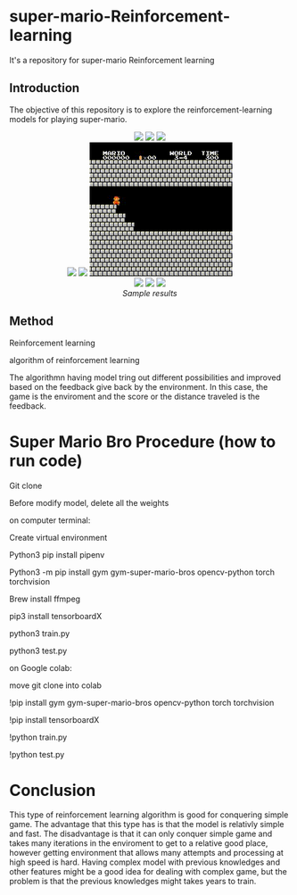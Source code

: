 # super-mario-Reinforcement-learning
It's a repository for super-mario Reinforcement learning

## Introduction
The objective of this repository is to explore the reinforcement-learning models for playing super-mario.

<p align="center">
  <img src="output1/video_1_1.gif">
  <img src="output1/video_1_2.gif">
  <img src="output1/video_1_4.gif"><br/>
  <img src="output1/video_2_3.gif">
  <img src="output1/video_3_1.gif">
  <img src="output1/video_3_4.gif"><br/>
  <img src="output1/video_4_1.gif">
  <img src="output1/video_6_1.gif">
  <img src="output1/video_7_1.gif"><br/>
  <i>Sample results</i>
</p>

## Method 

Reinforcement learning 

algorithm of reinforcement learning 

The algorithmn having model tring out different possibilities and improved based on the feedback give back by the environment. In this case, the game is the enviroment and the score or the distance traveled is the feedback. 

# Super Mario Bro Procedure (how to run code) 

 Git clone
 
 Before modify model, delete all the weights
 
 on computer terminal:
 
 Create virtual environment
 
 Python3 pip install pipenv
 
 Python3 -m pip install gym gym-super-mario-bros opencv-python torch torchvision
 
 Brew install ffmpeg
 
 pip3 install tensorboardX
 
 python3 train.py
 
 python3 test.py
 
 
 
 on Google colab:
 
 move git clone into colab
 
 !pip install gym gym-super-mario-bros opencv-python torch torchvision
 
 !pip install tensorboardX
 
 !python train.py
 
 !python test.py
 
 # Conclusion 
 
 This type of reinforcement learning algorithm is good for conquering simple game. The advantage that this type has is that the model is relativly simple and fast. The disadvantage is that it can only conquer simple game and takes many iterations in the enviroment to get to a relative good place, however getting environment that allows many attempts and processing at high speed is hard. Having complex model with previous knowledges and other features might be a good idea for dealing with complex game, but the problem is that the previous knowledges might takes years to train. 
